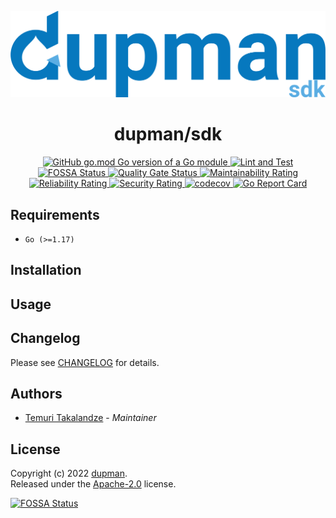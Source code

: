 <p align="center">
    <img width="600px" src="./.assets/logo.png" />
</p>

<h1 align="center">dupman/sdk</h1>

<p align="center">
    <a href="https://github.com/dupman/sdk">
        <img alt="GitHub go.mod Go version of a Go module" src="https://img.shields.io/github/go-mod/go-version/dupman/sdk.svg">
    </a>
    <a href="https://github.com/dupman/sdk/actions/workflows/lint-and-test.yml">
        <img alt="Lint and Test" src="https://github.com/dupman/sdk/actions/workflows/lint-and-test.yml/badge.svg">
    </a>
    <a href="https://app.fossa.com/projects/git%2Bgithub.com%2Fdupman%2Fsdk?ref=badge_shield">
        <img alt="FOSSA Status" src="https://app.fossa.com/api/projects/git%2Bgithub.com%2Fdupman%2Fsdk.svg?type=shield"/>
    </a>
    <a href="https://sonarcloud.io/project/overview?id=dupman_sdk">
        <img alt="Quality Gate Status" src="https://sonarcloud.io/api/project_badges/measure?project=dupman_sdk&metric=alert_status"/>
    </a>
    <a href="https://sonarcloud.io/project/overview?id=dupman_sdk">
        <img alt="Maintainability Rating" src="https://sonarcloud.io/api/project_badges/measure?project=dupman_sdk&metric=sqale_rating"/>
    </a>
    <a href="https://sonarcloud.io/project/overview?id=dupman_sdk">
        <img alt="Reliability Rating" src="https://sonarcloud.io/api/project_badges/measure?project=dupman_sdk&metric=reliability_rating"/>
    </a>
    <a href="https://sonarcloud.io/project/overview?id=dupman_sdk">
        <img alt="Security Rating" src="https://sonarcloud.io/api/project_badges/measure?project=dupman_sdk&metric=security_rating"/>
    </a>
    <a href="https://codecov.io/gh/dupman/sdk">
        <img alt="codecov" src="https://codecov.io/gh/dupman/sdk/branch/main/graph/badge.svg?token=5A88MBXGTU">
    </a>
    <a href="https://goreportcard.com/report/github.com/dupman/sdk">
        <img alt="Go Report Card" src="https://goreportcard.com/badge/github.com/dupman/sdk">
    </a>
</p>

## Requirements

- `Go (>=1.17)`

## Installation

## Usage

## Changelog

Please see [CHANGELOG](CHANGELOG.md) for details.

## Authors

- [Temuri Takalandze](https://abgeo.dev) - *Maintainer*

## License

Copyright (c) 2022 [dupman](https://dupman.cloud).  
Released under the [ Apache-2.0](LICENSE) license.

[![FOSSA Status](https://app.fossa.com/api/projects/git%2Bgithub.com%2Fdupman%2Fsdk.svg?type=large)](https://app.fossa.com/projects/git%2Bgithub.com%2Fdupman%2Fsdk?ref=badge_large)
